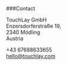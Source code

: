###Contact

TouchLay GmbH <br>
Enzersdorferstraße 19, <br>
2340 Mödling<br>
Austria

+43 67688633655 <br>
[hello@touchlay.com](mailto:hello@touchlay.com)
